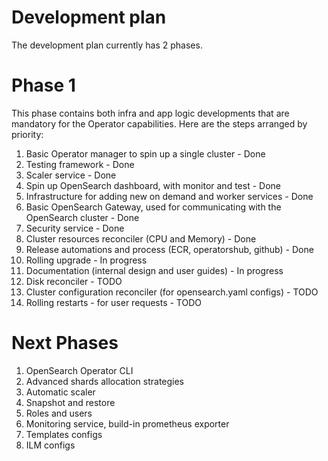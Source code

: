 # Development plan
The development plan currently has 2 phases.

# Phase 1
This phase contains both infra and app logic developments that are mandatory for the Operator capabilities.
Here are the steps arranged by priority:
1. Basic Operator manager to spin up a single cluster - Done
2. Testing framework - Done
3. Scaler service - Done
4. Spin up OpenSearch dashboard, with monitor and test - Done
5. Infrastructure for adding new on demand and worker services - Done
6. Basic OpenSearch Gateway, used for communicating with the OpenSearch cluster - Done
7. Security service - Done
8. Cluster resources reconciler (CPU and Memory) - Done
9. Release automations and process (ECR, operatorshub, github) - Done
10. Rolling upgrade - In progress
11. Documentation (internal design and user guides) - In progress
12. Disk reconciler - TODO
13. Cluster configuration reconciler (for opensearch.yaml configs) - TODO
14. Rolling restarts - for user requests - TODO

# Next Phases
1. OpenSearch Operator CLI
2. Advanced shards allocation strategies
3. Automatic scaler
4. Snapshot and restore
5. Roles and users 
6. Monitoring service, build-in prometheus exporter 
7. Templates configs
8. ILM configs
